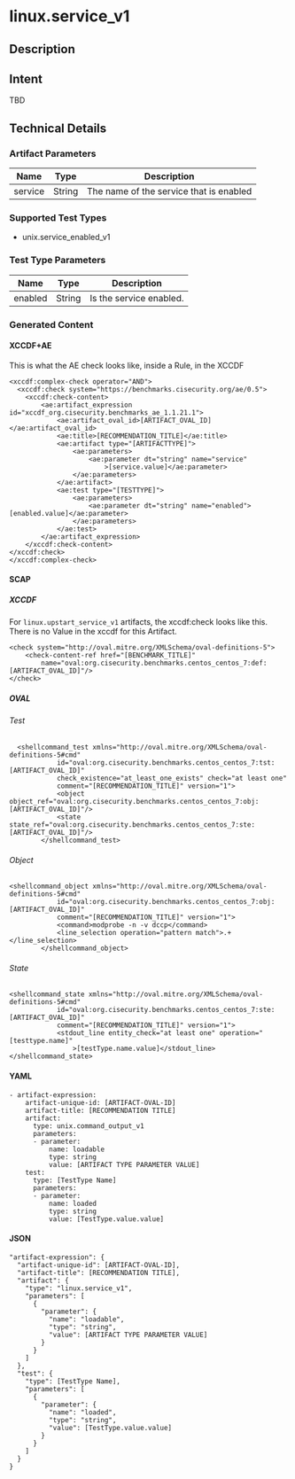 # linux.service_v1

## Description

## Intent
TBD

## Technical Details
### Artifact Parameters
| Name                  |Type    | Description |
| ----------------------|--------| ----------- |
| service  | String | The name of the service that is enabled  |

### Supported Test Types
- unix.service_enabled_v1

### Test Type Parameters
| Name                  |Type    | Description |
| ----------------------|--------| ----------- |
| enabled | String | Is the service enabled. |

### Generated Content
#### XCCDF+AE
This is what the AE check looks like, inside a Rule, in the XCCDF

```
<xccdf:complex-check operator="AND">
  <xccdf:check system="https://benchmarks.cisecurity.org/ae/0.5">
    <xccdf:check-content>
        <ae:artifact_expression id="xccdf_org.cisecurity.benchmarks_ae_1.1.21.1">
            <ae:artifact_oval_id>[ARTIFACT_OVAL_ID]</ae:artifact_oval_id>
            <ae:title>[RECOMMENDATION_TITLE]</ae:title>
            <ae:artifact type="[ARTIFACTTYPE]">
                <ae:parameters>
                    <ae:parameter dt="string" name="service"
                        >[service.value]</ae:parameter>
                </ae:parameters>
            </ae:artifact>
            <ae:test type="[TESTTYPE]">
                <ae:parameters>
                    <ae:parameter dt="string" name="enabled">[enabled.value]</ae:parameter>
                </ae:parameters>
            </ae:test>
        </ae:artifact_expression>
    </xccdf:check-content>
</xccdf:check>
</xccdf:complex-check>
```

#### SCAP
##### XCCDF
For `linux.upstart_service_v1` artifacts, the xccdf:check looks like this.  There is no Value in the xccdf for this Artifact.

```
<check system="http://oval.mitre.org/XMLSchema/oval-definitions-5">
    <check-content-ref href="[BENCHMARK_TITLE]"
        name="oval:org.cisecurity.benchmarks.centos_centos_7:def:[ARTIFACT_OVAL_ID]"/>
</check>
```

##### OVAL
###### Test

```
  <shellcommand_test xmlns="http://oval.mitre.org/XMLSchema/oval-definitions-5#cmd"
            id="oval:org.cisecurity.benchmarks.centos_centos_7:tst:[ARTIFACT_OVAL_ID]"
            check_existence="at_least_one_exists" check="at least one"
            comment="[RECOMMENDATION_TITLE]" version="1">
            <object object_ref="oval:org.cisecurity.benchmarks.centos_centos_7:obj:[ARTIFACT_OVAL_ID]"/>
            <state state_ref="oval:org.cisecurity.benchmarks.centos_centos_7:ste:[ARTIFACT_OVAL_ID]"/>
        </shellcommand_test>
```

###### Object

```
<shellcommand_object xmlns="http://oval.mitre.org/XMLSchema/oval-definitions-5#cmd"
            id="oval:org.cisecurity.benchmarks.centos_centos_7:obj:[ARTIFACT_OVAL_ID]"
            comment="[RECOMMENDATION_TITLE]" version="1">
            <command>modprobe -n -v dccp</command>
            <line_selection operation="pattern match">.+</line_selection>
        </shellcommand_object>
```
###### State

```
<shellcommand_state xmlns="http://oval.mitre.org/XMLSchema/oval-definitions-5#cmd"
            id="oval:org.cisecurity.benchmarks.centos_centos_7:ste:[ARTIFACT_OVAL_ID]"
            comment="[RECOMMENDATION_TITLE]" version="1">
            <stdout_line entity_check="at least one" operation="[testtype.name]"
                >[testType.name.value]</stdout_line>
</shellcommand_state>
```

#### YAML


```
- artifact-expression:
    artifact-unique-id: [ARTIFACT-OVAL-ID]
    artifact-title: [RECOMMENDATION TITLE]
    artifact:
      type: unix.command_output_v1
      parameters:
      - parameter: 
          name: loadable
          type: string
          value: [ARTIFACT TYPE PARAMETER VALUE]
    test:
      type: [TestType Name]
      parameters:
      - parameter:
          name: loaded
          type: string
          value: [TestType.value.value]
```

#### JSON

```
"artifact-expression": {
  "artifact-unique-id": [ARTIFACT-OVAL-ID],
  "artifact-title": [RECOMMENDATION TITLE],
  "artifact": {
    "type": "linux.service_v1",
    "parameters": [
      {
        "parameter": {
          "name": "loadable",
          "type": "string",
          "value": [ARTIFACT TYPE PARAMETER VALUE]
        }
      }
    ]
  },
  "test": {
    "type": [TestType Name],
    "parameters": [
      {
        "parameter": {
          "name": "loaded",
          "type": "string",
          "value": [TestType.value.value]
        }
      }
    ]
  }
}
``` 